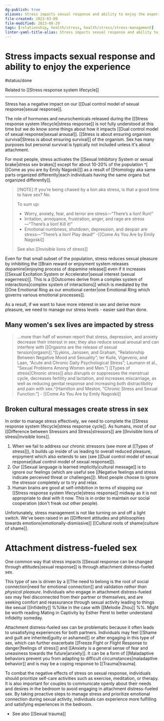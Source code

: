 ```yaml
---
dg-publish: true
aliases: Stress impacts sexual response and ability to enjoy the experience, stress and sex, impact of stress on sex, sex while stressed, sexual response and stress, stress and sex, stress lowers sexual response, stress impact on sex, impaired sexual functioning, Sexual response is impacted by stress., Reduce stress levels in order to enjoy sex., Stress has a negative impact on our sexual response and level of enjoyment., Stress has a negative impact on our sexual response., negative effects of stress on seuxal response
file-created: 2023-03-09
file-modified: 2023-08-29
tags: [relationship, health/stress, health/stress/stress-management]
linter-yaml-title-alias: Stress impacts sexual response and ability to enjoy the experience
---
```


# Stress impacts sexual response and ability to enjoy the experience

#status/done

Related to [[Stress response system lifecycle]]

---

Stress has a negative  impact on our [[Dual control model of sexual response|sexual response]].

The role of hormones and neurochemicals released during the [[Stress response system lifecycle|stress response]] is not fully understood at this time but we do know some things about how it impacts [[Dual control model of sexual response|sexual arousal]]. [[Stress is about ensuring organism survival|Stress is about ensuring survival]] of the organism. Sex has many purposes but personal survival is typically not included unless it's about attachment.

For most people, stress activates the [[Sexual Inhibitory System or sexual brake|stress sex brakes]] except for about 10-20% of the population ^[ [[Come as you are by Emily Nagoski]]] as a result of [[Homology aka same parts organized differently|each individuals having the same organs but organized differently]].

> [!NOTE] If you’re being chased by a lion aka stress, is that a good time to have sex?
> No.
>
> To sum up:
> - Worry, anxiety, fear, and terror are stress—“There’s a lion! Run!”
> - Irritation, annoyance, frustration, anger, and rage are stress—“There’s a lion! Kill it!”
> - Emotional numbness, shutdown, depression, and despair are stress—“There’s a lion! Play dead!”
> \-[[Come As You Are by Emily Nagoski]]
>
> See also [[Invisible lions of stress]]

Even for that small subset of the population, stress reduces sexual pleasure by inhibiting the [[Brain reward or enjoyment system releases dopamine|enjoying process of dopamine release]] even if it increases [[Sexual Excitation System or Accelerator|sexual interest (sexual eagerness)]]. This is a [[Outcomes derive from a complex system of interactions|complex system of interactions]] which is mediated by the [[One Emotional Ring as our emotional center|one Emotional Ring which governs various emotional processes]].

As a result, if we want to have more interest in sex and derive more pleasure, we need to manage our stress levels - easier said than done.

## Many women's sex lives are impacted by stress

> …more than half of women report that stress, depression, and anxiety decrease their interest in sex; they also reduce sexual arousal and can interfere with [[Orgasms are the release of sexual tension|orgasm]].^[Lykins, Janssen, and Graham, “Relationship Between Negative Mood and Sexuality”; ter Kuile, Vigeveno, and Laan, “Acute and Chronic Daily Psychological Stress”; Laumann et al., “Sexual Problems Among Women and Men.”] [[Types of stress|Chronic stress]] also disrupts or suppresses the menstrual cycle, decreases fertility and lactation, and increases miscarriage, as well as reducing genital response and increasing both distractibility and pain with sex.^[Hamilton and Meston, “Chronic Stress and Sexual Function.”]
> \- [[Come As You Are by Emily Nagoski]]

## Broken cultural messages create stress in sex

In order to manage stress effectively, we need to complete the [[Stress response system lifecycle|stress response cycle]]. As humans, most of our [[Difference between Stressors and Stress|stressors]]  are [[Invisible lions of stress|invisible lions]].

1. When we fail to address our chronic stressors (see more at [[Types of stress]]), it builds up inside of us leading to overall reduced pleasure, enjoyment which also extends to sex (see [[Dual control model of sexual response|dual control model of sexual response]]).
2. Our [[Sexual language is learned implicitly|cultural message]] is to ignore our feelings (which are useful see [[Negative feelings and stress indicate perceived threat or challenges]]).  Most people choose to ignore the stressor completely or to try and relax.
3. Human brains are good at self-inhibition in terms of stopping our [[Stress response system lifecycle|stress response]] midway as it is not appropriate to deal with it now. This is in order to maintain our social cooperation (don't freak out other people).

Unfortunately, stress management is not like turning on and off a light switch. We've been raised in an [[Different attitudes and philosophies towards emotions|emotionally-dismissive]] [[Cultural roots of shame|culture of shame]].

# Attachment distress-fueled sex

One common way that stress impacts [[Sexual response can be changed through attitudes|sexual response]] is through attachment distress-fueled sex.

This type of sex is driven by a [[The need to belong is the root of social connection|need for emotional connection]] and validation *rather than physical pleasure*. Individuals who engage in attachment distress-fueled sex may feel disconnected from their partner or themselves, and are seeking comfort and reassurance through sexual activity leading to things like sexual [[Infidelity]] %%like in the case with [[Melodie Zhou]] %%. Might be worth reading Mating in Captivity by Esther Perel to better understand infidelity someday.

Attachment distress-fueled sex can be problematic because it often leads to unsatisfying experiences for both partners. Individuals may feel [[Shame and guilt are inherited|guilty or ashamed]] or  after engaging in this type of sex, which can further exacerbate [[Freeze Fight or Flight Response to danger|feelings of stress]] and [[Anxiety is a general sense of fear and uneasiness towards the future|anxiety]]. It can be a form of [[Maladaptive behaviors prevent you from adapting to difficult circumstances|maladaptive behavior]] and is may be a coping response to [[Trauma|trauma].

To combat the negative effects of stress on sexual response, individuals should prioritize self-care activities such as exercise, meditation, or therapy. It is also important for couples to communicate openly about their needs and desires in the bedroom to avoid engaging in attachment distress-fueled sex. By taking proactive steps to manage stress and prioritize emotional connection during sexual activity, individuals can experience more fulfilling and satisfying experiences in the bedroom.

- See also [[Sexual trauma]]
